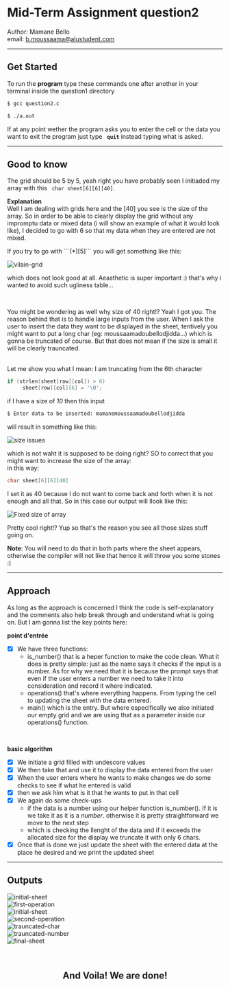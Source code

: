 # Mid-Term Assignment question2

Author: Mamane Bello <br>
email: b.moussaama@alustudent.com

---

## Get Started
To run the **program** type these commands one after another in your terminal inside the question1 directory
```bash
$ gcc question2.c
```
```bash
$ ./a.out
```
If at any point wether the program asks you to enter the cell or the data you want to exit the program just type **``` quit```** instead typing what is asked.

***

## Good to know

The grid should be 5 by 5, yeah right you have probably seen I initiaded my array with this ``` char sheet[6][6][40]```.

**Explanation**
<br>
Well I am dealing with grids here and the [40] you see is the size of the array. So in order to be able to clearly display the grid without any impromptu data or mixed data (i will show an example of what it would look like), I decided to go with 6 so that my data when they are entered are not mixed.

<p align=left">
If you try to go with ```(*)[5]``` you will get something like this:
<p><img align=left"  width="auto" height="auto" src="./assets/ISP%20size-issue.jpeg" alt="vilain-grid"/> </p>
which does not look good at all. Aeasthetic is super important :) that's why i wanted to avoid such ugliness table...
</p>
</br>

You might be wondering as well why size of 40 right!?
Yeah I got you.
The reason behind that is to handle large inputs from the user.
When I ask the user to insert the data they want to be displayed in the sheet, tentively you might want to put a long char (eg: moussaamadoubellodjidda...) which is gonna be truncated of course. But that does not mean if the size is small it will be clearly trauncated.

</br>
Let me show you what I mean:
I am truncating from the 6th character

```c
if (strlen(sheet[row][col]) > 6)
     sheet[row][col][6] = '\0';
```
if I have a size of *10* then this input
```bash
$ Enter data to be inserted: mamanemoussaamadoubellodjidda
```
will result in something like this:
<p>
<img width="auto" height="auto" src="./assets/size-issue.jpeg" alt="size issues"/>
</p>
which is not waht it is supposed to be doing right? 
SO to correct that you might want to increase the size of the array:
<br>
in this way:

```c
char sheet[6][6][40]
```
I set it as 40 because I do not want to come back and forth when it is not enough and all that.
So in this case our output will llook like this:
<p>
<img src="./assets/size-fixed.jpeg" alt="Fixed size of array" />
</p>
Pretty cool right!?
Yup so that's the reason you see all those sizes stuff going on.

<br>

**Note**: You will need to do that in both parts where the sheet appears, otherwise the compiler will not like that hence it will throw you some stones :)


***


## Approach

As long as the approach is concerned I think the code is self-explanatory and the comments also help break through and understand what is going on.
But I am gonna list the key points here:

**point d'entrée**
  - [x] We have three functions: 
    - is_number() that is a heper function to make the code clean. What it does is pretty simple: just as the name says it checks if the input is a number. As for why we need that it is because the prompt says that even if the user enters a number we need to take it into consideration and record it where indicated.
    - operations() that's where everything happens. From typing the cell to updating the sheet with the data entered.
    - main() which is the entry. But where especifically we also initiated our empty grid and we are using that as a parameter inside our operations() function.
  
  <br>

**basic algorithm**
  - [x] We initiate a grid filled with undescore values
  - [x] We then take that and use it to display the data entered from the user
  - [x] When the user enters where he wants to make changes we do some checks to see if what he entered is valid
  - [x] then we ask him what is it that he wants to put in that cell
  - [x] We again do some check-ups
    - if the data is a number using our helper function is_number(). If it is we take it as it is a *number*. otherwise it is pretty straightforward we move to the next step
    - which is checking the llenght of the data and if it exceeds the allocated size for the display we truncate it with only 6 chars.
- [x] Once that is done we just update the sheet with the entered data at the place he desired and we print the updated sheet

***
## Outputs
<p>
<img src="./assets/q2.1.jpeg" alt="initial-sheet">

<br>
<img src="./assets/q2.2.jpeg" alt="first-operation">

<br>
<img src="./assets/q2.3.jpeg" alt="initial-sheet">

<br>
<img src="./assets/q2.4.jpeg" alt="second-operation">

<br>
<img src="./assets/q2.5.jpeg" alt="trauncated-char">

<br>
<img src="./assets/q2.6.jpeg" alt="trauncated-number">

<br>
<img src="./assets/q2.7.jpeg" alt="final-sheet">
</p>






<br>

<h2 align="center"> And Voila! We are done!</h2>